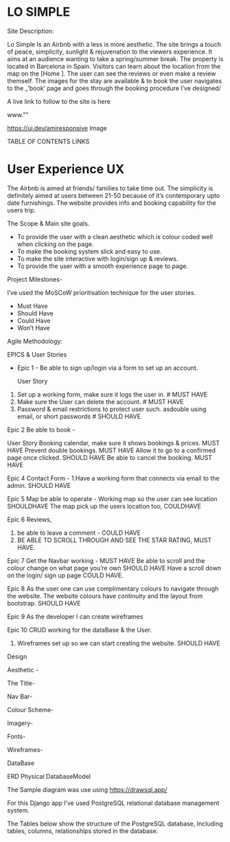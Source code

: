 # LO SIMPLE
Site Description:

Lo Simple Is an Airbnb with a less is more aesthetic.
The site brings a touch of peace, simplicity, sunlight & rejuvenation to the viewers experience.
It aims at an audience wanting to take a spring/summer break.
The property is located in Barcelona in Spain. Visitors can learn about the location from the map on the [Home ].
The user can see the reviews or even make a review themself. The images for the stay are available & to book the user navigates to the \_’book’ page and goes through the booking procedure I’ve designed/

A live link to follow to the site is here

www.””


https://ui.dev/amiresponsive Image

TABLE OF CONTENTS LINKS

# User Experience UX

The Airbnb is aimed at friends/ families to take time out.
The simplicity is definitely aimed at users between 21-50 because of it’s contemporary upto date furnishings.
The website provides info and booking capability for the users trip.

The Scope & Main site goals.

* To provide the user with a clean aesthetic which is colour coded well when clicking on the page.
* To make the booking system slick and easy to use.
* To make the site interactive with login/sign up & reviews. 
* To provide the user with a smooth experience page to page.

Project Milestones-

I’ve used the MoSCoW prioritisation technique for the user stories.

* Must Have
* Should Have
* Could Have
* Won’t Have

Agile Methodology:

EPICS & User Stories


* Epic 1 - Be able to sign up/login via a form to set up an account. 

  User Story 
1. Set up a working form, make sure it logs the user in. # MUST HAVE
2. Make sure the User can delete the account. # MUST HAVE
3. Password & email restrictions to protect user such. asdouble using email, or short passwords # SHOULD HAVE 


Epic 2
Be able to book -

User Story
Booking calendar, make sure it shows bookings & prices. MUST HAVE
Prevent double bookings. MUST HAVE
Allow it to go to a confirmed page once clicked. SHOULD HAVE
Be able to cancel the booking. MUST HAVE

Epic 4
Contact Form -
1.Have a working form that connects via email to the admin. SHOULD HAVE

Epic 5
Map be able to operate -
Working map so the user can see location SHOULDHAVE
The map pick up the users location too, COULDHAVE

Epic 6
Reviews,

1. be able to leave a comment - COULD HAVE
2. BE ABLE TO SCROLL THROUGH AND SEE THE STAR RATING, MUST HAVE.

Epic 7
Get the Navbar working - MUST HAVE
Be able to scroll and the colour change on what page you’re own SHOULD HAVE
Have a scroll down on the login/ sign up page COULD HAVE.

Epic 8
As the user one can use complimentary colours to navigate through the website.
The website colours have continuity and the layout from bootstrap. SHOULD HAVE

Epic 9
As the developer I can create wireframes

Epic 10
CRUD working for the dataBase & the User.

1. Wireframes set up so we can start creating the website. SHOULD HAVE

Design

Aesthetic -

The Title-

Nav Bar-

Colour Scheme-

Imagery-

Fonts-

Wireframes-

DataBase

ERD Physical DatabaseModel

The Sample diagram was use using https://drawsql.app/

For this Django app I’ve used PostgreSQL relational database management system.

The Tables below show the structure of the PostgreSQL database,
Including tables, columns, relationships stored in the database.
